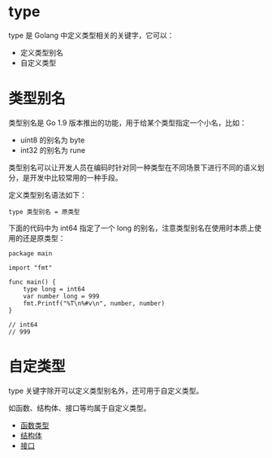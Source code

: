 # type

type 是 Golang 中定义类型相关的关键字，它可以：

- 定义类型别名
- 自定义类型

# 类型别名

类型别名是 Go 1.9 版本推出的功能，用于给某个类型指定一个小名，比如：

- uint8 的别名为 byte
- int32 的别名为 rune

类型别名可以让开发人员在编码时针对同一种类型在不同场景下进行不同的语义划分，是开发中比较常用的一种手段。

定义类型别名语法如下：

```
type 类型别名 = 原类型
```

下面的代码中为 int64 指定了一个 long 的别名，注意类型别名在使用时本质上使用的还是原类型：

```
package main

import "fmt"

func main() {
	type long = int64
	var number long = 999
	fmt.Printf("%T\n%#v\n", number, number)
}

// int64
// 999
```

# 自定类型

type 关键字除开可以定义类型别名外，还可用于自定义类型。

如函数、结构体、接口等均属于自定义类型。

- [函数类型](/函数相关/函数类型?id=类型定义)
- [结构体](/面向接口/结构体?id=结构体定义)
- [接口](/面向接口/接口?id=定义接口)
